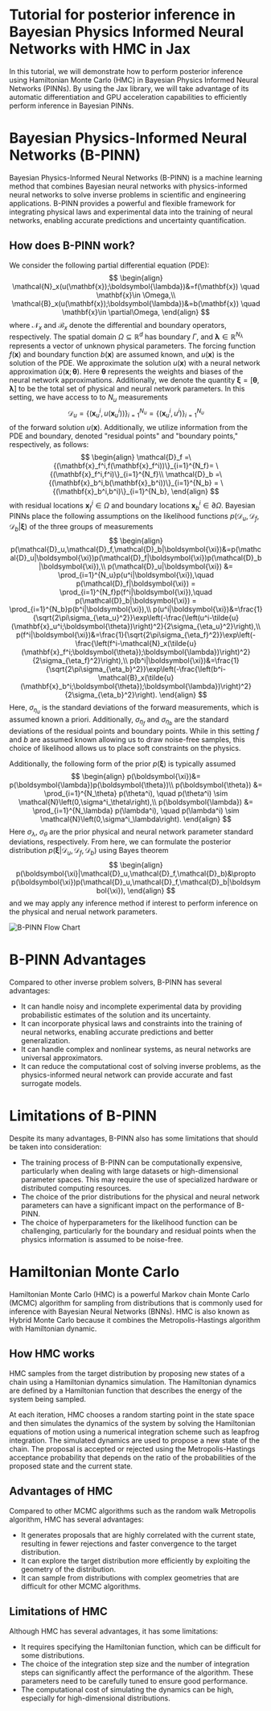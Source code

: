 # Tutorial for posterior inference in Bayesian Physics Informed Neural Networks with HMC in Jax

In this tutorial, we will demonstrate how to perform posterior inference using Hamiltonian Monte Carlo (HMC) in Bayesian Physics Informed Neural Networks (PINNs). By using the Jax library, we will take advantage of its automatic differentiation and GPU acceleration capabilities to efficiently perform inference in Bayesian PINNs.

# Bayesian Physics-Informed Neural Networks (B-PINN) 

Bayesian Physics-Informed Neural Networks (B-PINN) is a machine learning method that combines Bayesian neural networks with physics-informed neural networks to solve inverse problems in scientific and engineering applications. B-PINN provides a powerful and flexible framework for integrating physical laws and experimental data into the training of neural networks, enabling accurate predictions and uncertainty quantification.

## How does B-PINN work?

We consider the following partial differential equation (PDE): 
$$
\begin{align}
\mathcal{N}_x(u(\mathbf{x});\boldsymbol{\lambda})&=f(\mathbf{x}) \quad \mathbf{x}\in \Omega,\\
\mathcal{B}_x(u(\mathbf{x});\boldsymbol{\lambda})&=b(\mathbf{x}) \quad \mathbf{x}\in \partial\Omega,
\end{align}
$$
where $\mathcal{N}_x$ and $\mathcal{B}_x$ denote the differential and boundary operators, respectively. The spatial domain $\Omega\subseteq\mathbb{R}^d$ has boundary $\Gamma$, and $\boldsymbol{\lambda}\in\mathbb{R}^{N_\lambda}$ represents a vector of unknown physical parameters. The forcing function $f(\mathbf{x})$ and boundary function $b(\mathbf{x})$ are assumed known, and $u(\mathbf{x})$ is the solution of the PDE. We approximate the solution $u(\mathbf{x})$ with a neural network approximation $\tilde{u}(\mathbf{x};\boldsymbol{\theta}).$ Here $\boldsymbol{\theta}$ represents the weights and biases of the neural network approximations. Additionally, we denote the quantity $\boldsymbol{\xi}=[\boldsymbol{\theta},\boldsymbol{\lambda}]$ to be the total set of physical and neural network parameters. In this setting, we have access to to $N_u$ measurements $$\mathcal{D}_u=\{(\mathbf{x}_u^i,u(\mathbf{x}_u^i))\}_{i=1}^{N_u}=\{(\mathbf{x}_u^i, u^i)\}_{i=1}^{N_u}$$ of the forward solution $u(\mathbf{x})$. Additionally, we utilize information from the PDE and boundary, denoted "residual points" and "boundary points," respectively, as follows:
$$
\begin{align}
    \mathcal{D}_f =\{(\mathbf{x}_f^i,f(\mathbf{x}_f^i))\}_{i=1}^{N_f}= \{(\mathbf{x}_f^i,f^i)\}_{i=1}^{N_f}\\
    \mathcal{D}_b =\{(\mathbf{x}_b^i,b(\mathbf{x}_b^i))\}_{i=1}^{N_b} = \{(\mathbf{x}_b^i,b^i)\}_{i=1}^{N_b},
\end{align} 
$$
with residual locations $\mathbf{x}_f^i\in \Omega$ and boundary locations $\mathbf{x}_b^i\in \partial\Omega$. Bayesian PINNs place the following assumptions on the likelihood functions $p(\mathcal{D}_u,\mathcal{D}_f,\mathcal{D}_b|\boldsymbol{\xi})$ of the three groups of measurements
$$
\begin{align}
p(\mathcal{D}_u,\mathcal{D}_f,\mathcal{D}_b|\boldsymbol{\xi})&=p(\mathcal{D}_u|\boldsymbol{\xi})p(\mathcal{D}_f|\boldsymbol{\xi})p(\mathcal{D}_b|\boldsymbol{\xi}),\\
p(\mathcal{D}_u|\boldsymbol{\xi}) &= \prod_{i=1}^{N_u}p(u^i|\boldsymbol{\xi}),\quad
p(\mathcal{D}_f|\boldsymbol{\xi}) = \prod_{i=1}^{N_f}p(f^i|\boldsymbol{\xi}),\quad
p(\mathcal{D}_b|\boldsymbol{\xi}) = \prod_{i=1}^{N_b}p(b^i|\boldsymbol{\xi}),\\
p(u^i|\boldsymbol{\xi})&=\frac{1}{\sqrt{2\pi\sigma_{\eta_u}^2}}\exp\left(-\frac{\left(u^i-\tilde{u}(\mathbf{x}_u^i;\boldsymbol{\theta})\right)^2}{2\sigma_{\eta_u}^2}\right),\\
p(f^i|\boldsymbol{\xi})&=\frac{1}{\sqrt{2\pi\sigma_{\eta_f}^2}}\exp\left(-\frac{\left(f^i-\mathcal{N}_x(\tilde{u}(\mathbf{x}_f^i;\boldsymbol{\theta});\boldsymbol{\lambda})\right)^2}{2\sigma_{\eta_f}^2}\right),\\
p(b^i|\boldsymbol{\xi})&=\frac{1}{\sqrt{2\pi\sigma_{\eta_b}^2}}\exp\left(-\frac{\left(b^i-\mathcal{B}_x(\tilde{u}(\mathbf{x}_b^i;\boldsymbol{\theta});\boldsymbol{\lambda})\right)^2}{2\sigma_{\eta_b}^2}\right).
\end{align}
$$
Here, $\sigma_{\eta_u}$ is the standard deviations of the forward measurements, which is assumed known a priori. Additionally, $\sigma_{\eta_f}$ and $\sigma_{\eta_b}$ are the standard deviations of the residual points and boundary points. While in this setting $f$ and $b$ are assumed known allowing us to draw noise-free samples, this choice of likelihood allows us to place soft constraints on the physics.

Additionally, the following form of the prior $p(\boldsymbol{\xi})$ is typically assumed
$$
\begin{align}
p(\boldsymbol{\xi})&= p(\boldsymbol{\lambda})p(\boldsymbol{\theta})\\
p(\boldsymbol{\theta}) &= \prod_{i=1}^{N_\theta} p(\theta^i), \quad
p(\theta^i) \sim \mathcal{N}\left(0,\sigma^i_\theta\right),\\
p(\boldsymbol{\lambda}) &= \prod_{i=1}^{N_\lambda} p(\lambda^i), \quad p(\lambda^i) \sim \mathcal{N}\left(0,\sigma^i_\lambda\right).
\end{align}
$$
Here  $\sigma_{\lambda}$, $\sigma_{\theta}$ are the prior physical and neural network parameter standard deviations, respectively. From here, we can formulate the posterior distribution $p(\boldsymbol{\xi}|\mathcal{D}_u,\mathcal{D}_f,\mathcal{D}_b)$ using Bayes theorem
$$
\begin{align}
p(\boldsymbol{\xi}|\mathcal{D}_u,\mathcal{D}_f,\mathcal{D}_b)&\propto p(\boldsymbol{\xi})p(\mathcal{D}_u,\mathcal{D}_f,\mathcal{D}_b|\boldsymbol{\xi}),
\end{align}
$$
and we may apply any inference method if interest to perform inference on the physical and nerual network parameters.

![B-PINN Flow Chart](https://drive.google.com/uc?id=1UvxadtquFBS_F7wIOY6NRJyTHa0poXRp)

# B-PINN Advantages
Compared to other inverse problem solvers, B-PINN has several advantages:

- It can handle noisy and incomplete experimental data by providing probabilistic estimates of the solution and its uncertainty.
- It can incorporate physical laws and constraints into the training of neural networks, enabling accurate predictions and better generalization.
- It can handle complex and nonlinear systems, as neural networks are universal approximators.
- It can reduce the computational cost of solving inverse problems, as the physics-informed neural network can provide accurate and fast surrogate models.

# Limitations of B-PINN
Despite its many advantages, B-PINN also has some limitations that should be taken into consideration:

- The training process of B-PINN can be computationally expensive, particularly when dealing with large datasets or high-dimensional parameter spaces. This may require the use of specialized hardware or distributed computing resources.
- The choice of the prior distributions for the physical and neural network parameters can have a significant impact on the performance of B-PINN. 
- The choice of hyperparameters for the likelihood function can be challenging, particularly for the boundary and residual points when the physics information is assumed to be noise-free.

# Hamiltonian Monte Carlo
Hamiltonian Monte Carlo (HMC) is a powerful Markov chain Monte Carlo (MCMC) algorithm for sampling from distributions that is commonly used for inference with Bayesian Neural Networks (BNNs). HMC is also known as Hybrid Monte Carlo because it combines the Metropolis-Hastings algorithm with Hamiltonian dynamic.

## How HMC works
HMC samples from the target distribution by proposing new states of a chain using a Hamiltonian dynamics simulation. The Hamiltonian dynamics are defined by a Hamiltonian function that describes the energy of the system being sampled.

At each iteration, HMC chooses a random starting point in the state space and then simulates the dynamics of the system by solving the Hamiltonian equations of motion using a numerical integration scheme such as leapfrog integration. The simulated dynamics are used to propose a new state of the chain. The proposal is accepted or rejected using the Metropolis-Hastings acceptance probability that depends on the ratio of the probabilities of the proposed state and the current state.

## Advantages of HMC
Compared to other MCMC algorithms such as the random walk Metropolis algorithm, HMC has several advantages:

- It generates proposals that are highly correlated with the current state, resulting in fewer rejections and faster convergence to the target distribution.
- It can explore the target distribution more efficiently by exploiting the geometry of the distribution.
- It can sample from distributions with complex geometries that are difficult for other MCMC algorithms.

## Limitations of HMC
Although HMC has several advantages, it has some limitations:

- It requires specifying the Hamiltonian function, which can be difficult for some distributions.
- The choice of the integration step size and the number of integration steps can significantly affect the performance of the algorithm. These parameters need to be carefully tuned to ensure good performance.
- The computational cost of simulating the dynamics can be high, especially for high-dimensional distributions.
